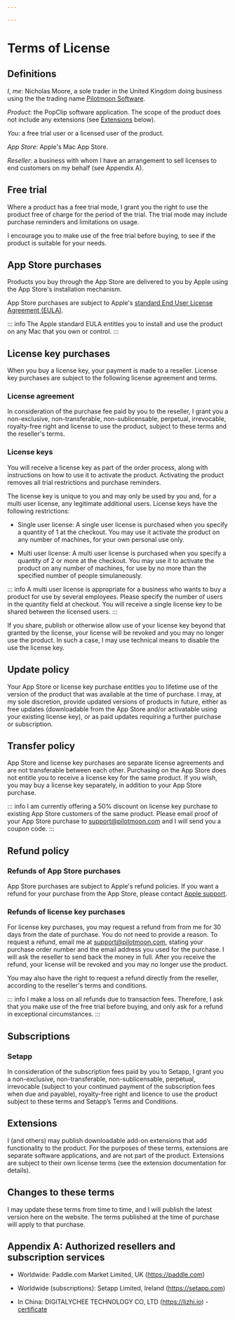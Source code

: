 ```yaml
---

---
```


# Terms of License

## Definitions

*I*, *me*: Nicholas Moore, a sole trader in the United Kingdom doing business using the the trading name [Pilotmoon Software](https://pilotmoon.com/about).

*Product*: the PopClip software application. The scope of the product does not include any extensions (see [Extensions](#extensions) below).

*You*: a free trial user or a licensed user of the product.

*App Store*: Apple's Mac App Store.

*Reseller*: a business with whom I have an arrangement to sell licenses to end customers on my behalf (see Appendix A).

## Free trial

Where a product has a free trial mode, I grant you the right to use the product free of charge for the period of the trial. The trial mode may include purchase reminders and limitations on usage.

I encourage you to make use of the free trial before buying, to see if the product is suitable for your needs.

## App Store purchases

Products you buy through the App Store are delivered to you by Apple using the App Store's installation mechanism.

App Store purchases are subject to Apple's [standard End User License Agreement (EULA)](https://www.apple.com/legal/internet-services/itunes/dev/stdeula/).

::: info
The Apple standard EULA entitles you to install and use the product on any Mac that you own or control.
:::

## License key purchases

When you buy a license key, your payment is made to a reseller. License key purchases are subject to the following license agreement and terms.

### License agreement

In consideration of the purchase fee paid by you to the reseller, I grant you a non-exclusive, non-transferable, non-sublicensable, perpetual, irrevocable, royalty-free right and license to use the product, subject to these terms and the reseller's terms.

### License keys

You will receive a license key as part of the order process, along with instructions on how to use it to activate the product. Activating the product removes all trial restrictions and purchase reminders.

The license key is unique to you and may only be used by you and, for a multi user license, any legitimate additional users. License keys have the following restrictions:

* Single user license: A single user license is purchased when you specify a quantity of 1 at the checkout. You may use it activate the product on any number of machines, for your own personal use only.

* Multi user license: A multi user license is purchased when you specify a quantity of 2 or more at the checkout. You may use it to activate the product on any number of machines, for use by no more than the specified number of people simulaneously.

::: info
 A multi user license is appropriate for a business who wants to buy a product for use by several employees. Please specify the number of users in the quantity field at checkout. You will receive a single license key to be shared between the licensed users.
:::

If you share, publish or otherwise allow use of your license key beyond that granted by the license, your license will be revoked and you may no longer use the product. In such a case, I may use technical means to disable the use the license key.

## Update policy

Your App Store or license key purchase entitles you to lifetime use of the version of the product that was available at the time of purchase. I may, at my sole discretion, provide updated versions of products in future, either as free updates (downloadable from the App Store and/or activatable using your existing license key), or as paid updates requiring a further purchase or subscription.

## Transfer policy

App Store and license key purchases are separate license agreements and are not transferable between each other. Purchasing on the App Store does not entitle you to receive a license key for the same product. If you wish, you may buy a license key separately, in addition to your App Store purchase.

::: info
I am currently offering a 50% discount on license key purchase to existing App Store customers of the same product. Please email proof of your App Store purchase to <a href="mailto:support@pilotmoon.com">support@pilotmoon.com</a> and I will send you a coupon code.
:::

## Refund policy

### Refunds of App Store purchases

App Store purchases are subject to Apple's refund policies. If you want a refund for your purchase from the App Store, please contact [Apple support](https://getsupport.apple.com/).

### Refunds of license key purchases

For license key purchases, you may request a refund from from me for 30 days from the date of purchase. You do not need to provide a reason. To request a refund, email me at <support@pilotmoon.com>, stating your purchase order number and the email address you used for the purchase. I will ask the reseller to send back the money in full. After you receive the refund, your license will be revoked and you may no longer use the product.

You may also have the right to request a refund directly from the reseller, according to the reseller's terms and conditions.

::: info
I make a loss on all refunds due to transaction fees. Therefore, I ask that you make use of the free trial before buying, and only ask for a refund in exceptional circumstances.
:::

## Subscriptions

### Setapp

In consideration of the subscription fees paid by you to Setapp, I grant you a non-exclusive, non-transferable, non-sublicensable, perpetual, irrevocable (subject to your continued payment of the subscription fees when due and payable), royalty-free right and licence to use the product subject to these terms and Setapp’s Terms and Conditions.

## Extensions

I (and others) may publish downloadable add-on extensions that add functionality to the product. For the purposes of these terms, extensions are separate software applications, and are not part of the product. Extensions are subject to their own license terms (see the extension documentation for details).

## Changes to these terms

I may update these terms from time to time, and I will publish the latest version here on the website. The terms published at the time of purchase will apply to that purchase.

## Appendix A: Authorized resellers and subscription services

* Worldwide: Paddle.com Market Limited, UK (<https://paddle.com>)

* Worldwide (subscriptions): Setapp Limited, Ireland (<https://setapp.com>)

* In China: DIGITALYCHEE TECHNOLOGY CO, LTD (<https://lizhi.io>) - [certificate](/lizhi)
